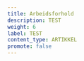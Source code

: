 ```yaml
---
title: Arbeidsforhold
description: TEST
weight: 6
label: TEST
content_type: ARTIKKEL
promote: false
---
```

